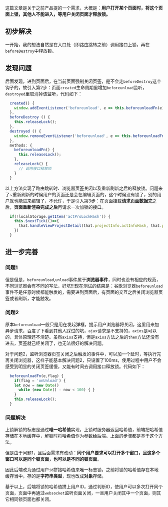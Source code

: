 这篇文章是关于之前产品提的一个需求，大概是：**用户打开某个页面时，将这个页面上锁，其他人不能进入，等用户关闭页面才释放锁。**
## 初步解决
一开始，我的想法自然是在入口处（即路由跳转之前）调用接口上锁，再在`beforeDestroy`中释放锁。
## 发现问题
后面发现，进到页面后，在当前页面强制关闭页签，是不会走`beforeDestroy`这个钩子的，故引入第2步：页面`created`生命周期里增加`beforeunload`监听，`destroyed`里取消掉该监听，代码如下：
```javascript 
  created() {
    window.addEventListener('beforeunload', e => this.beforeunloadFn(e))
  },
  beforeDestroy () {
    this.releaseLock();
  },
  destroyed () {
    window.removeEventListener('beforeunload', e => this.beforeunloadFn(e))
  },
  methods: {
    beforeunloadFn() {
      this.releaseLock();
    },
    releaseLock() {
      // 调用接口释放锁
    }
  }
```
以上方法实现了路由跳转时、浏览器页签关闭以及重新刷新之后的释放锁。问题来了~重新刷新的时候用户的页面还是会在编辑页面的，这个时候没有锁了，别的用户就也能进来编辑了，不允许，于是引入第3步：在页面挂载**请求页面数据完**之后，**页面重新渲染完成之后**再请求一次加锁的接口。
  ```javascript 
    if(!localStorage.getItem('actProLockHash')) {
      this.$nextTick(()=>{
        that.handleViewProjectDetail(that.projectInfo.actInfoHash, that.projectInfo.id)
      })
    }
  ```
## 进一步完善  
### 问题1
但是但是，`beforeunload`,`unload`事件属于**浏览器事件**，同时也没有相应的规范，不同浏览器会有不同的写法，好坑!!!现在测试的结果是：谷歌浏览器`beforeunload`事件不是任意时候都能触发的，需要进到页面后，有页面的交互之后关闭浏览器页签或者刷新，才能触发。
### 问题2
原本`beforeunload`一般只是用在发起弹框，提示用户浏览器将关闭，这里用来加异步请求，百度了下看到其他人踩过的坑，`ajax`请求是不支持的，`axios`是可以的，具体原理还不清楚。虽然`axios`支持，但是`axios`方法之后的`then`方法还没有进去，页签就己经关闭了，也无法很好的解决问题。

对于问题2，监听浏览器页签关闭之后触发的事件中，可以加一个延时，等执行完再关闭浏览器，这样子能基本解决问题2，只设置了100ms，使用过程中用户不会感受到明显的关闭页签缓慢，又能有时间去调用接口释放锁。代码如下：
```javascript
  beforeunloadFn(e,flag) {
    if(flag = 'onUnload') {
    let now = new Date()
      while (new Date() - now < 100) { }
    }
    this.releaseLock();
  }
```
### 问题解决
上锁解锁的标志是通过**唯一哈希值**实现，上锁时服务器返回哈希值，前端把哈希值存储在本地缓存中，解锁时将哈希值作为参数给后端。上面的步骤都是基于这个方法。

但是由于问题1，且后面需求有改动：**同个用户要求可以打开多个窗口，且这多个窗口可以是同个锁页面，也可以是不同的锁页面**。

因此后端改为通过用户`id`拼接哈希值来唯一标志锁，之前将锁的哈希值存在本地缓存当中，存的是**字符串类型**，现也改成**对象**存储。

基于以上，后端将锁的哈希值拼上用户ID，通过判断ID，使用户可以多次打开同个页面，页面中再通过`websocket`监听页面关闭，一旦用户关闭其中一个页面，则其它相同锁页面也都关闭。